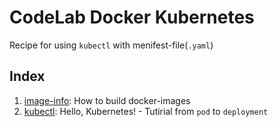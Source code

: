 # CodeLab Docker Kubernetes

Recipe for using `kubectl` with menifest-file(`.yaml`)

## Index

1. [image-info](https://github.com/devJRL/CodeLab-Docker-Kubernetes/tree/master/image-info#information-of-docker-images): How to build docker-images
2. [kubectl](https://github.com/devJRL/CodeLab-Docker-Kubernetes/tree/master/kubectl#step2-hello-kubernetes): Hello, Kubernetes! - Tutirial from `pod` to `deployment`